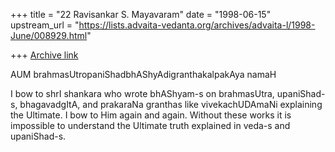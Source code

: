+++
title = "22 Ravisankar S. Mayavaram"
date = "1998-06-15"
upstream_url = "https://lists.advaita-vedanta.org/archives/advaita-l/1998-June/008929.html"

+++
[Archive link](https://lists.advaita-vedanta.org/archives/advaita-l/1998-June/008929.html)

AUM brahmasUtropaniShadbhAShyAdigranthakalpakAya namaH

I bow to shrI shankara who wrote bhAShyam-s on brahmasUtra, upaniShad-s,
bhagavadgItA, and prakaraNa granthas like vivekachUDAmaNi explaining the
Ultimate.  I bow to Him again and again. Without these works it is
impossible to understand the Ultimate truth explained in veda-s and
upaniShad-s.

